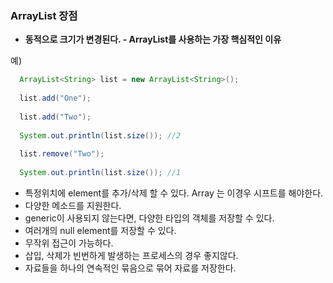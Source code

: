 ### ArrayList 장점

- **동적으로 크기가 변경된다. - ArrayList를 사용하는 가장 핵심적인 이유**

예)   
~~~java
  ArrayList<String> list = new ArrayList<String>();
  
  list.add("One");
  
  list.add("Two");
  
  System.out.println(list.size()); //2
  
  list.remove("Two");
  
  System.out.println(list.size()); //1
~~~

- 특정위치에 element를 추가/삭제 할 수 있다. Array 는 이경우 시프트를 해야한다. 
- 다양한 메소드를 지원한다.
- generic이 사용되지 않는다면, 다양한 타입의 객체를 저장할 수 있다.
- 여러개의 null element를 저장할 수 있다. 
- 무작위 접근이 가능하다.
- 삽입, 삭제가 빈번하게 발생하는 프로세스의 경우 좋지않다. 
- 자료들을 하나의 연속적인 묶음으로 묶어 자료를 저장한다.